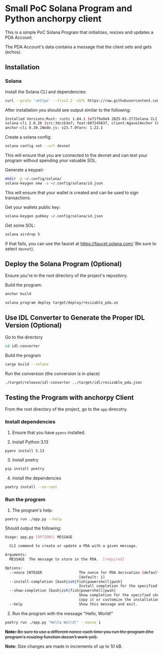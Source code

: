 # Small PoC Solana Program and Python anchorpy client

This is a simple PoC Solana Program that initializes, resizes and updates a PDA
Account.

The PDA Account's data contains a message that the client sets and gets (echos).

## Installation

### Solana

Install the Solana CLI and dependencies:

```sh
curl --proto '=https' --tlsv1.2 -sSfL https://raw.githubusercontent.com/solana-developers/solana-install/main/install.sh | bash
```

After installation you should see output similar to the following:

```sh
Installed Versions:Rust: rustc 1.84.1 (e71f9a9a9 2025-01-27)Solana CLI:
solana-cli 2.0.26 (src:3dccb3e7; feat:607245837, client:Agave)Anchor CLI:
anchor-cli 0.30.1Node.js: v23.7.0Yarn: 1.22.1
```

Create a solana config:

```sh
solana config set --url devnet
```

This will ensure that you are connected to the devnet and can test your program
without spending your valuable SOL.

Generate a keypair:
```sh
mkdir -p ~/.config/solana/
solana-keygen new -o ~/.config/solana/id.json
```

This will ensure that your wallet is created and can be used to sign
transactions.

Get your wallets public key:

```sh
solana-keygen pubkey ~/.config/solana/id.json
```

Get some SOL:

```sh
solana airdrop 5
```

If that fails, you can use the faucet at https://faucet.solana.com/ (Be sure to
select `devnet`).

## Deploy the Solana Program (Optional)

Ensure you're in the root directory of the project's repository.

Build the program:

```sh
anchor build
```

```sh
solana program deploy target/deploy/resizable_pda.so
```

## Use IDL Converter to Generate the Proper IDL Version (Optional)

Go to the directory

```sh
cd idl-converter
```

Build the program

```sh
cargo build --relase
```

Run the conversion (the conversion is in-place)

```sh
./target/release/idl-converter ../target/idl/resizable_pda.json
```

## Testing the Program with anchorpy Client

From the root directory of the project, go to the `app` direcotry.

### Install dependencies

1. Ensure that you have `pyenv` installed.

2. Install Python 3.13

```sh
pyenv install 3.13
```

3. Install poetry

```sh
pip install poetry
```

4. Install the dependencies

```sh
poetry install --no-root
```

### Run the program

1. The program's help:

```sh
poetry run ./app.py --help
```

Should output the following:

```sh
Usage: app.py [OPTIONS] MESSAGE

  CLI command to create or update a PDA with a given message.

Arguments:
  MESSAGE  The message to store in the PDA.  [required]

Options:
  --nonce INTEGER                 The nonce for PDA derivation (default: 1).
                                  [default: 1]
  --install-completion [bash|zsh|fish|powershell|pwsh]
                                  Install completion for the specified shell.
  --show-completion [bash|zsh|fish|powershell|pwsh]
                                  Show completion for the specified shell, to
                                  copy it or customize the installation.
  --help                          Show this message and exit.
```

2. Run the program with the message "Hello, World!"

```sh
poetry run ./app.py "Hello Wolrd!" --nonce 1
```

~~**Note:** Be sure to use a different nonce each time you run the program (the
program's resizing function doesn't work yet).~~

**Note:** Size changes are made in increments of up to 10 kB.
